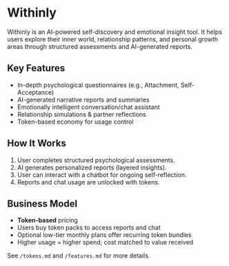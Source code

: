 # Withinly

Withinly is an AI-powered self-discovery and emotional insight tool. It helps users explore their inner world, relationship patterns, and personal growth areas through structured assessments and AI-generated reports.

## Key Features

- In-depth psychological questionnaires (e.g., Attachment, Self-Acceptance)
- AI-generated narrative reports and summaries
- Emotionally intelligent conversation/chat assistant
- Relationship simulations & partner reflections
- Token-based economy for usage control

## How It Works

1. User completes structured psychological assessments.
2. AI generates personalized reports (layered insights).
3. User can interact with a chatbot for ongoing self-reflection.
4. Reports and chat usage are unlocked with tokens.

## Business Model

- **Token-based** pricing
- Users buy token packs to access reports and chat
- Optional low-tier monthly plans offer recurring token bundles
- Higher usage = higher spend; cost matched to value received

See `/tokens.md` and `/features.md` for more details.